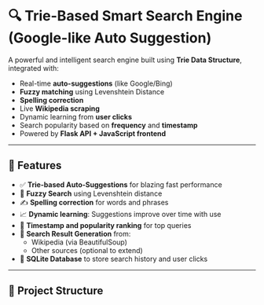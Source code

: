 # 🔍 Trie-Based Smart Search Engine (Google-like Auto Suggestion)

A powerful and intelligent search engine built using **Trie Data Structure**, integrated with:
- Real-time **auto-suggestions** (like Google/Bing)
- **Fuzzy matching** using Levenshtein Distance
- **Spelling correction**
- Live **Wikipedia scraping**
- Dynamic learning from **user clicks**
- Search popularity based on **frequency** and **timestamp**
- Powered by **Flask API + JavaScript frontend**

---

## 🚀 Features

- ✅ **Trie-based Auto-Suggestions** for blazing fast performance
- 🔎 **Fuzzy Search** using Levenshtein distance
- ✍️ **Spelling correction** for words and phrases
- 📈 **Dynamic learning**: Suggestions improve over time with use
- 📅 **Timestamp and popularity ranking** for top queries
- 🧠 **Search Result Generation** from:
  - Wikipedia (via BeautifulSoup)
  - Other sources (optional to extend)
- 💾 **SQLite Database** to store search history and user clicks

---

## 📁 Project Structure


